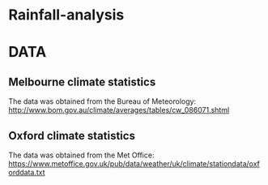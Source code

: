# Rainfall-analysis
DATA
====

Melbourne climate statistics
----------------------------
The data was obtained from the Bureau of Meteorology:
http://www.bom.gov.au/climate/averages/tables/cw_086071.shtml

Oxford climate statistics
-------------------------
The data was obtained from the Met Office:
https://www.metoffice.gov.uk/pub/data/weather/uk/climate/stationdata/oxforddata.txt

